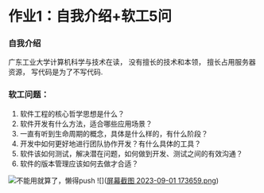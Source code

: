# 作业1：自我介绍+软工5问
### 自我介绍
广东工业大学计算机科学与技术在读，
没有擅长的技术和本领，
擅长占用服务器资源，
写代码是为了不写代码.

### 软工问题：
1. 软件工程的核心哲学思想是什么？
2. 软件开发有什么方法，适合哪些应用场景？
3. 一直有听到生命周期的概念，具体是什么样的，有什么阶段？
4. 开发中如何更好地进行团队协作开发？有什么具体的工具？
5. 软件该如何测试，解决潜在问题，如何做到开发、测试之间的有效沟通？
6. 软件的版本管理应该如何去做才合适？


![不能用就算了，懒得push](https://img2023.cnblogs.com/blog/3270540/202309/3270540-20230901173154451-1224493067.jpg)
![]([屏幕截图 2023-09-01 173659.png](https://github.com/FHTHomeworkAtgdut/FHTHomeworkAtgdut/blob/main/%E5%B1%8F%E5%B9%95%E6%88%AA%E5%9B%BE%202023-09-01%20173659.png))

<!--
**FHTHomeworkAtgdut/FHTHomeworkAtgdut** is a ✨ _special_ ✨ repository because its `README.md` (this file) appears on your GitHub profile.

Here are some ideas to get you started:

- 🔭 I’m currently working on ...
- 🌱 I’m currently learning ...
- 👯 I’m looking to collaborate on ...
- 🤔 I’m looking for help with ...
- 💬 Ask me about ...
- 📫 How to reach me: ...
- 😄 Pronouns: ...
- ⚡ Fun fact: ...
-->
